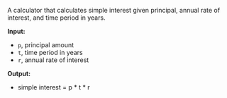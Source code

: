 A calculator that calculates simple interest given principal, annual rate of interest, and time period in years.

**Input:**
- `p`, principal amount
- `t`, time period in years
- `r`, annual rate of interest

**Output:**
- simple interest = p * t * r
